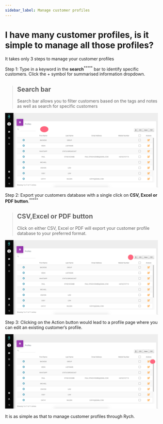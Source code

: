 ```yaml
---
sidebar_label: Manage customer profiles
---
```

# I have many customer profiles, is it simple to manage all those profiles?

It takes only 3 steps to manage your customer profiles

Step 1: Type in a keyword in the **search**<sup>*****</sup> bar to identify specific customers. Click the + symbol for summarised information dropdown.

>## Search bar
>Search bar allows you to filter customers based on the tags and notes as well as search for specific customers


![image info](../../../static/img/q8/step1.png)

Step 2: Export your customers database with a single click on **CSV, Excel or PDF button**.<sup>*****</sup>

> ## CSV,Excel or PDF button
> Click on either CSV, Excel or PDF will export your customer profile database to your preferred format.

![image info](../../../static/img/q8/step2.png)

Step 3: Clicking on the Action button would lead to a profile page where you can edit an existing customer’s profile.

![image info](../../../static/img/q8/step3.png)

It is as simple as that to manage customer profiles through Rych.
